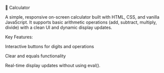 🧮 Calculator

A simple, responsive on-screen calculator built with HTML, CSS, and vanilla JavaScript.
It supports basic arithmetic operations (add, subtract, multiply, divide) with a clean UI and dynamic display updates.

Key Features:

Interactive buttons for digits and operations

Clear and equals functionality

Real-time display updates without using eval().
